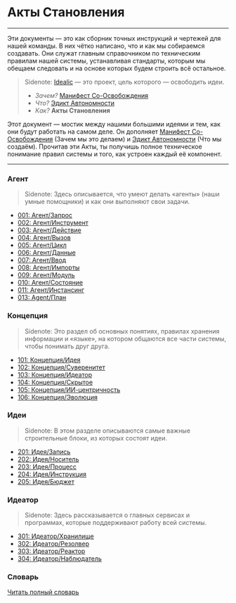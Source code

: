 # Акты Становления

---

Эти документы — это как сборник точных инструкций и чертежей для нашей команды. В них чётко написано, что и как мы собираемся создавать. Они служат главным справочником по техническим правилам нашей системы, устанавливая стандарты, которым мы обещаем следовать и на основе которых будем строить всё остальное.

> Sidenote: [Idealic](http://idealic.ai) — это проект, цель которого — освободить идеи.
>
> - _Зачем?_ [Манифест Со-Освобождения](../manifesto/)
> - _Что?_ [Эдикт Автономности](../edict/)
> - _Как?_ **Акты Становления**

Этот документ — мостик между нашими большими идеями и тем, как они будут работать на самом деле. Он дополняет [Манифест Со-Освобождения](../manifesto/) (Зачем мы это делаем) и [Эдикт Автономности](../edict/) (Что мы создаём). Прочитав эти Акты, ты получишь полное техническое понимание правил системы и того, как устроен каждый её компонент.

---

### Агент

> Sidenote: Здесь описывается, что умеют делать «агенты» (наши умные помощники) и как они выполняют свои задачи.

- [001: Агент/Запрос](./001_agent_request.md)
- [002: Агент/Инструмент](./002_agent_tool.md)
- [003: Агент/Действие](./003_agent_activity.md)
- [004: Агент/Вызов](./004_agent_call.md)
- [005: Агент/Цикл](./005_agent_loop.md)
- [006: Агент/Данные](./006_agent_data.md)
- [007: Агент/Ввод](./007_agent_input.md)
- [008: Агент/Импорты](./008_agent_imports.md)
- [009: Агент/Модуль](./009_agent_module.md)
- [010: Агент/Состояние](./010_agent_state.md)
- [011: Агент/Инстансинг](./011_agent_instancing.md)
- [013: Agent/План](./013_agent_plan.md)

### Концепция

> Sidenote: Это раздел об основных понятиях, правилах хранения информации и «языке», на котором общаются все части системы, чтобы понимать друг друга.

- [101: Концепция/Идея](./101_concept_idea.md)
- [102: Концепция/Суверенитет](./102_concept_sovereignty.md)
- [103: Концепция/Идеатор](./103_concept_ideator.md)
- [104: Концепция/Скрытое](./104_concept_latent.md)
- [105: Концепция/ИИ-центричность](./105_concept_ai_native.md)
- [106: Концепция/Эволюция](./106_concept_evolution.md)

### Идеи

> Sidenote: В этом разделе описываются самые важные строительные блоки, из которых состоят идеи.

- [201: Идея/Запись](./201_idea_record.md)
- [202: Идея/Носитель](./202_idea_vessel.md)
- [203: Идея/Процесс](./203_idea_process.md)
- [204: Идея/Инструкция](./204_idea_instruction.md)
- [205: Идея/Бюджет](./205_idea_budget.md)

### Идеатор

> Sidenote: Здесь рассказывается о главных сервисах и программах, которые поддерживают работу всей системы.

- [301: Идеатор/Хранилище](./301_ideator_storage.md)
- [302: Идеатор/Резолвер](./302_ideator_resolver.md)
- [303: Идеатор/Реактор](./303_ideator_reactor.md)
- [304: Идеатор/Наблюдатель](./304_ideator_watcher.md)

### Словарь

[Читать полный словарь](./000_glossary.md)
